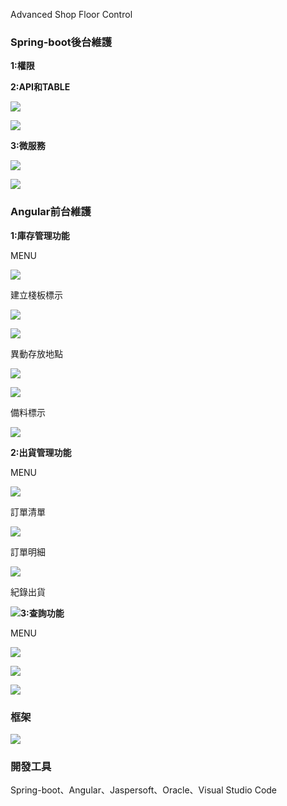 Advanced Shop Floor Control

### **Spring-boot後台維護**

**1:權限**



**2:API和TABLE**

![](C:\Users\tony.siao\Desktop\work%20note\images\2023-02-21-09-29-21-image.png)

![](C:\Users\tony.siao\Desktop\work%20note\images\2023-02-02-11-22-08-image.png)

**3:微服務**

![](C:\Users\tony.siao\Desktop\work%20note\images\2023-02-02-11-22-53-image.png)

![](C:\Users\tony.siao\Desktop\work%20note\images\2023-02-02-11-24-47-image.png)

### Angular前台維護

**1:庫存管理功能**

MENU

![](C:\Users\tony.siao\Desktop\work%20note\images\2023-02-21-11-22-13-image.png)

建立棧板標示

![](C:\Users\tony.siao\Desktop\work%20note\images\2023-02-02-09-16-19-image.png)

![](C:\Users\tony.siao\Desktop\work%20note\images\2023-02-02-11-25-27-image.png)

異動存放地點

![](C:\Users\tony.siao\Desktop\work%20note\images\2023-02-02-11-26-43-image.png)

![](C:\Users\tony.siao\Desktop\work%20note\images\2023-02-21-11-19-45-image.png)

備料標示

![](C:\Users\tony.siao\Desktop\work%20note\images\2023-02-21-11-25-55-image.png)

**2:出貨管理功能**

MENU

![](C:\Users\tony.siao\Desktop\work%20note\images\2023-02-21-11-45-52-image.png)

訂單清單

![](C:\Users\tony.siao\Desktop\work%20note\images\2023-02-02-10-33-51-image.png)

訂單明細

![](C:\Users\tony.siao\Desktop\work%20note\images\2023-02-02-10-35-01-image.png)

紀錄出貨

![](C:\Users\tony.siao\Desktop\work%20note\images\2023-02-02-10-35-33-image.png)**3:查詢功能**

MENU

![](C:\Users\tony.siao\Desktop\work%20note\images\2023-02-21-11-36-59-image.png)

![](C:\Users\tony.siao\Desktop\work%20note\images\2023-02-21-11-37-53-image.png)

![](C:\Users\tony.siao\Desktop\work%20note\images\2023-02-02-10-40-13-image.png)

### **框架**

![](C:\Users\tony.siao\Desktop\work%20note\images\2023-02-02-11-16-51-image.png)

### **開發工具**

Spring-boot、Angular、Jaspersoft、Oracle、Visual Studio Code
